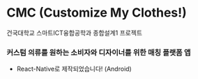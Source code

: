 # CMC (Customize My Clothes!)
건국대학교 스마트ICT융합공학과 종합설계1 프로젝트
### 커스텀 의류를 원하는 소비자와 디자이너를 위한 매칭 플랫폼 앱
* React-Native로 제작되었습니다! (Android)
